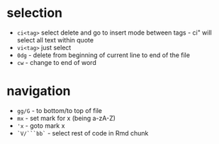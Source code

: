 # selection
* `ci<tag>` select delete and go to insert mode between tags - ci" will select all text within quote
* `vi<tag>` just select 
* `0dg` - delete from beginning of current line to end of the file
* `cw` - change to end of word
# navigation
* `gg/G` - to bottom/to top of file 
* `mx` - set mark for x (being a-zA-Z)
* `'x` - goto mark x
* `` `V/```bb` `` - select rest of code in Rmd chunk
